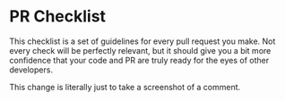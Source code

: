 # PR Checklist

This checklist is a set of guidelines for every pull request you make. Not every check will be perfectly relevant, but it should give you a bit more confidence that your code and PR are truly ready for the eyes of other developers.

This change is literally just to take a screenshot of a comment.